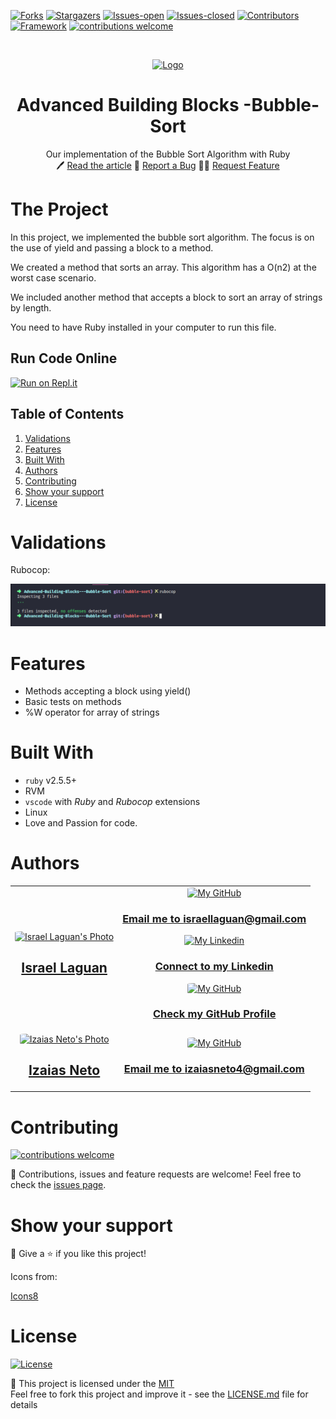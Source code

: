 <!-- PROJECT SHIELDS -->
[![Forks][forks-shield]][forks-url]
[![Stargazers][stars-shield]][stars-url]
[![Issues-open][issues-open-shield]][issues-url]
[![Issues-closed][issues-closed-shield]][issues-url]
[![Contributors][contributors-shield]][contributors-url]
[![Framework][badge-framework]][framework-url]
[![contributions welcome][contributions-welcome]][issues-url]

<!-- PROJECT LOGO -->
<br />
<p align="center">
  <a href="https://www.ruby-lang.org">
	  <img src="https://www.ruby-lang.org/images/header-ruby-logo.png" alt="Logo"/>
  </a>

  <h1 align="center">
	Advanced Building Blocks -Bubble-Sort
  </h1>

  <p align="center">
    Our implementation of the Bubble Sort Algorithm with Ruby
    <br />
	  🖊️
    <a href="https://">Read the article</a>
    🐞
    <a href="https://github.com/Israel-Laguan/Advanced-Building-Blocks---Bubble-Sort/issues">Report a Bug</a>
    🙋‍♂️
    <a href="https://github.com/Israel-Laguan/Advanced-Building-Blocks---Bubble-Sort/issues">Request Feature</a>
  </p>
</p>

# The Project

In this project, we implemented the bubble sort algorithm. The focus is on the use of yield and passing a block to a method.

We created a method that sorts an array. This algorithm has a O(n2) at the worst case scenario.

We included another method that accepts a block to sort an array of strings by length.

You need to have Ruby installed in your computer to run this file.

## Run Code Online

[![Run on Repl.it](https://img.shields.io/badge/Run%20on-Repl.it-lightgrey?style=for-the-badge&logo=repl.it)](https://repl.it/github/Israel-Laguan/Advanced-Building-Blocks---Bubble-Sort)

## Table of Contents

1. [Validations](#validations)
2. [Features](#features)
3. [Built With](#built-with)
4. [Authors](#authors)
5. [Contributing](#contributing)
6. [Show your support](#show-your-support)
7. [License](#license)

# Validations

Rubocop: 

![rubocop-validation](screenshot_rubocop.png)

# Features

* Methods accepting a block using yield()
* Basic tests on methods
* %W operator for array of strings

# Built With

* `ruby` v2.5.5+
* RVM
* `vscode` with _Ruby_ and _Rubocop_ extensions
* Linux
* Love and Passion for code.

# Authors

<table style="width:100%">
  <tr>
    <td>
        <div align="center">
            <a href="./docs/img/photo.png" target="_blank" rel="author">
                <img src="https://avatars2.githubusercontent.com/u/36519478?s=460&v=4" style="border-radius: 10%; min-width: 100px;" alt="Israel Laguan's Photo" width="200px">
            </a>
            <h2>
                <a href="https://israel-laguan.github.io/" target="_blank" rel="author">
                    Israel Laguan
                </a>
            </h2>
        </div>
    </td>
    <td>
        <div align="center">
            <a href="mailto:israellaguan@gmail.com" target="_blank" rel="author">
                <img src="https://img.icons8.com/color/48/000000/message-squared.png" style="border-radius: 10%" alt="My GitHub" height="45px">
                <h3>
                    Email me to 
                    <a href="mailto:israellaguan@gmail.com">
                        israellaguan@gmail.com
                    </a>
                </h3>
            </a>
            <a href="https://www.linkedin.com/in/israellaguan/" target="_blank" rel="author">
                <img src="https://img.icons8.com/color/48/000000/linkedin.png" alt="My Linkedin" height="45px">
                <h3>
                    Connect to my Linkedin
                </h3>
            </a>
            <a href="https://github.com/Israel-Laguan" target="_blank" rel="author">
                <img src="https://img.icons8.com/color/48/000000/github--v1.png" 
			style="border-radius: 10%" alt="My GitHub" height="45px"
		>
                <h3>
                    Check my GitHub Profile
                </h3>
            </a>
        </div>
    </td>
  </tr>
  <tr>
	  <td>
			<div align="center">
            <a href="https://github.com/izaiasneto4" target="_blank" rel="author">
                <img src="https://avatars1.githubusercontent.com/u/5157985?s=460&v=4" style="border-radius: 10%; min-width: 100px;" alt="Izaias Neto's Photo" width="200px">
            </a>
            <h2>
                <a href="https://github.com/izaiasneto4" target="_blank" rel="author">
                    Izaias Neto
                </a>
            </h2>
        </div>
    </td>
    <td>
        <div align="center">
            <a href="mailto:izaiasneto4@gmail.com" target="_blank" rel="author">
                <img src="https://img.icons8.com/color/48/000000/message-squared.png" style="border-radius: 10%" alt="My GitHub" height="45px">
                <h3>
                    Email me to 
                    <a href="mailto:izaiasneto4@gmail.com">
                        izaiasneto4@gmail.com
                    </a>
                </h3>
            </a>
			</div>
		</td>
  </tr>
</table> 

# Contributing

[![contributions welcome][contributions-welcome]][issues-url]

🤝 Contributions, issues and feature requests are welcome!
Feel free to check the [issues page][issues-url].

# Show your support

🤗 Give a ⭐️ if you like this project!

Icons from:

<a href="https://icons8.com">Icons8</a>

# License

[![License][badge-license]](http://badges.mit-license.org)

📝 This project is licensed under the [MIT](LICENSE)\
Feel free to fork this project and improve it - see the [LICENSE.md](LICENSE.md) file for details 

<!-- MARKDOWN LINKS & IMAGES -->
[contributors-shield]: https://img.shields.io/github/contributors/Israel-Laguan/Advanced-Building-Blocks---Bubble-Sort?style=for-the-badge
[contributors-url]: https://github.com/Israel-Laguan/Advanced-Building-Blocks---Bubble-Sort/graphs/contributors
[forks-shield]: https://img.shields.io/github/forks/Israel-Laguan/Advanced-Building-Blocks---Bubble-Sort?style=for-the-badge
[forks-url]: https://github.com/Israel-Laguan/Advanced-Building-Blocks---Bubble-Sort/network/members
[stars-shield]: https://img.shields.io/github/stars/Israel-Laguan/Advanced-Building-Blocks---Bubble-Sort?style=for-the-badge
[stars-url]: https://github.com/Israel-Laguan/Advanced-Building-Blocks---Bubble-Sort/stargazers
[issues-open-shield]: https://img.shields.io/github/issues/Israel-Laguan/Advanced-Building-Blocks---Bubble-Sort?style=for-the-badge
[issues-url]: https://github.com/Israel-Laguan/Advanced-Building-Blocks---Bubble-Sort/issues
[issues-closed-shield]: https://img.shields.io/github/issues-closed/Israel-Laguan/Advanced-Building-Blocks---Bubble-Sort?style=for-the-badge
[badge-framework]: https://img.shields.io/badge/language-Ruby-red?style=for-the-badge&logo=ruby
[framework-url]: https://www.ruby-lang.org/
[contributions-welcome]: https://img.shields.io/badge/contributions-welcome-brightgreen.svg?style=for-the-badge
[badge-license]: https://img.shields.io/:license-mit-blue.svg?style=for-the-badge
